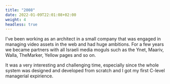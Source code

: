 ```yaml
---
title: "2008"
date: 2022-01-09T22:01:08+02:00
weight: 4
headless: true
---
```


I've been working as an architect in a small company that was engaged in managing video assets in the web and had huge ambitions. For a few years we became partners with all Israeli media moguls such as the Ynet, Maariv, Walla, TheMarker, Yellow pages and so on.

It was a very interesting and challenging time, especially since the whole system was designed and developed from scratch and I got my first C-level managerial expirience.


